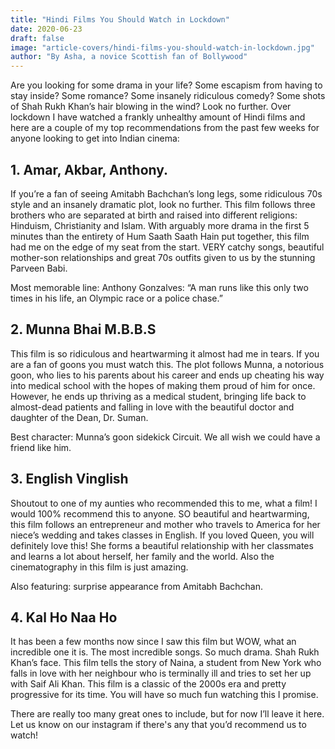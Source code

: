 ```yaml
---
title: "Hindi Films You Should Watch in Lockdown"
date: 2020-06-23
draft: false
image: "article-covers/hindi-films-you-should-watch-in-lockdown.jpg"
author: "By Asha, a novice Scottish fan of Bollywood"
---
```


Are you looking for some drama in your life? Some escapism from having to stay inside? Some romance? Some insanely ridiculous comedy? Some shots of Shah Rukh Khan’s hair blowing in the wind? Look no further. 
Over lockdown I have watched a frankly unhealthy amount of Hindi films and here are a couple of my top recommendations from the past few weeks for anyone looking to get into Indian cinema: 

## 1. Amar, Akbar, Anthony.
If you’re a fan of seeing Amitabh Bachchan’s long legs, some ridiculous 70s style and an insanely dramatic plot, look no further. This film follows three brothers who are separated at birth and raised into different religions: Hinduism, Christianity and Islam. With arguably more drama in the first 5 minutes than the entirety of Hum Saath Saath Hain put together, this film had me on the edge of my seat from the start. VERY catchy songs, beautiful mother-son relationships and great 70s outfits given to us by the stunning Parveen Babi.  

Most memorable line: Anthony Gonzalves: “A man runs like this only two times in his life, an Olympic race or a police chase.”

## 2. Munna Bhai M.B.B.S  
This film is so ridiculous and heartwarming it almost had me in tears. If you are a fan of goons you must watch this. The plot follows Munna, a notorious goon, who lies to his parents about his career and ends up cheating his way into medical school with the hopes of making them proud of him for once. However, he ends up thriving as a medical student, bringing life back to almost-dead patients and falling in love with the beautiful doctor and daughter of the Dean, Dr. Suman.  

Best character: Munna’s goon sidekick Circuit. We all wish we could have a friend like him.

## 3. English Vinglish  
Shoutout to one of my aunties who recommended this to me, what a film! I would 100% recommend this to anyone. SO beautiful and heartwarming, this film follows an entrepreneur and mother who travels to America for her niece’s wedding and takes classes in English. If you loved Queen, you will definitely love this! She forms a beautiful relationship with her classmates and learns a lot about herself, her family and the world. Also the cinematography in this film is just amazing.  

Also featuring: surprise appearance from Amitabh Bachchan.

## 4. Kal Ho Naa Ho  
It has been a few months now since I saw this film but WOW, what an incredible one it is. The most incredible songs. So much drama. Shah Rukh Khan’s face. This film tells the story of Naina, a student from New York who falls in love with her neighbour who is terminally ill and tries to set her up with Saif Ali Khan. This film is a classic of the 2000s era and pretty progressive for its time. You will have so much fun watching this I promise.

There are really too many great ones to include, but for now I’ll leave it here. Let us know on our instagram if there's any that you’d recommend us to watch!
